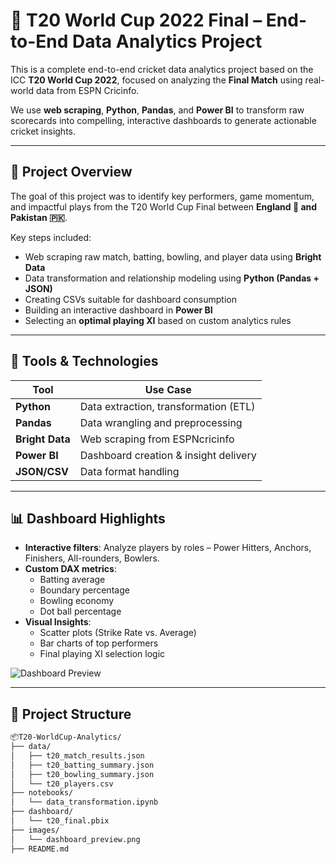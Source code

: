 # 🏏 T20 World Cup 2022 Final – End-to-End Data Analytics Project

This is a complete end-to-end cricket data analytics project based on the ICC **T20 World Cup 2022**, focused on analyzing the **Final Match** using real-world data from ESPN Cricinfo.

We use **web scraping**, **Python**, **Pandas**, and **Power BI** to transform raw scorecards into compelling, interactive dashboards to generate actionable cricket insights.

---

## 🚀 Project Overview

The goal of this project was to identify key performers, game momentum, and impactful plays from the T20 World Cup Final between **England 🏴 and Pakistan 🇵🇰**.

Key steps included:
- Web scraping raw match, batting, bowling, and player data using **Bright Data**
- Data transformation and relationship modeling using **Python (Pandas + JSON)**
- Creating CSVs suitable for dashboard consumption
- Building an interactive dashboard in **Power BI**
- Selecting an **optimal playing XI** based on custom analytics rules

---

## 🧰 Tools & Technologies

| Tool            | Use Case                               |
|-----------------|----------------------------------------|
| **Python**      | Data extraction, transformation (ETL)  |
| **Pandas**      | Data wrangling and preprocessing       |
| **Bright Data** | Web scraping from ESPNcricinfo         |
| **Power BI**    | Dashboard creation & insight delivery  |
| **JSON/CSV**    | Data format handling                   |

---

## 📊 Dashboard Highlights

- **Interactive filters**: Analyze players by roles – Power Hitters, Anchors, Finishers, All-rounders, Bowlers.
- **Custom DAX metrics**:
  - Batting average
  - Boundary percentage
  - Bowling economy
  - Dot ball percentage
- **Visual Insights**:
  - Scatter plots (Strike Rate vs. Average)
  - Bar charts of top performers
  - Final playing XI selection logic

![Dashboard Preview](https://yourimagehost.com/t20_dashboard.png)

---

## 📁 Project Structure

```bash
📦T20-WorldCup-Analytics/
├── data/
│   ├── t20_match_results.json
│   ├── t20_batting_summary.json
│   ├── t20_bowling_summary.json
│   └── t20_players.csv
├── notebooks/
│   └── data_transformation.ipynb
├── dashboard/
│   └── t20_final.pbix
├── images/
│   └── dashboard_preview.png
├── README.md
